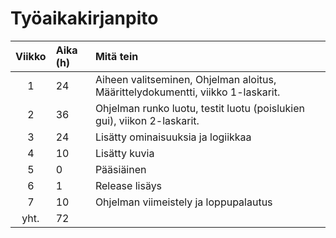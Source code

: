 # Työaikakirjanpito

|**Viikko**|**Aika (h)**|**Mitä tein**|
| :----: |:-----| :-----|
| 1      | 24   | Aiheen valitseminen, Ohjelman aloitus, Määrittelydokumentti, viikko 1-laskarit.|
| 2      | 36    | Ohjelman runko luotu, testit luotu (poislukien gui), viikon 2-laskarit.|
| 3      | 24    | Lisätty ominaisuuksia ja logiikkaa|
| 4      | 10    | Lisätty kuvia|
| 5      | 0    | Pääsiäinen |
| 6      | 1    | Release lisäys |
| 7      | 10    | Ohjelman viimeistely ja loppupalautus     |
| yht.   | 72    |       |

